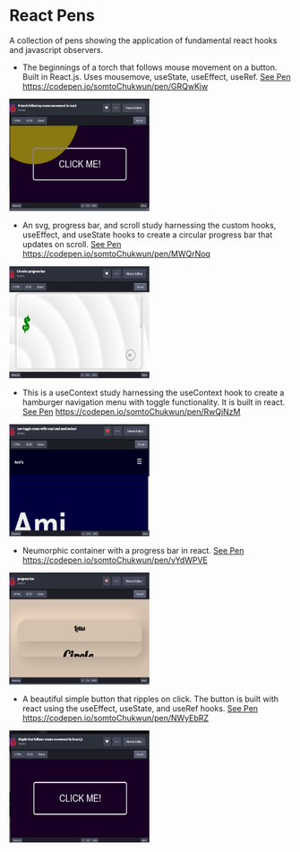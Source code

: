 # React Pens
A collection of pens showing the application of fundamental react hooks and javascript observers. 


* The beginnings of a torch that follows mouse movement on a button. Built in React.js. Uses mousemove, useState, useEffect, useRef. [See Pen][1]
https://codepen.io/somtoChukwun/pen/GRQwKjw
<img src="./assets/pens (1).png" width="250px" height="200px" alt="hi">

* An svg, progress bar, and scroll study harnessing the custom hooks, useEffect, and useState hooks to create a circular progress bar that updates on scroll. [See Pen][2]
https://codepen.io/somtoChukwun/pen/MWQrNoq
<img src="./assets/pens (2).png" width="250px" height="200px" alt="hi">

* This is a useContext study harnessing the useContext hook to create a hamburger navigation menu with toggle functionality. It is built in react. [See Pen][3]
https://codepen.io/somtoChukwun/pen/RwQjNzM
<img src="./assets/pens (4).png" width="250px" height="200px" alt="hi">

* Neumorphic container with a progress bar in react. [See Pen][4]
https://codepen.io/somtoChukwun/pen/vYdWPVE
<img src="./assets/pens (3).png" width="250px" height="200px" alt="hi">

* A beautiful simple button that ripples on click. The button is built with react using the useEffect, useState, and useRef hooks. [See Pen][5]
https://codepen.io/somtoChukwun/pen/NWyEbRZ
<img src="./assets/pens (5).png" width="250px" height="200px" alt="hi">


[1]: https://codepen.io/somtoChukwun/pen/GRQwKjw
[2]: https://codepen.io/somtoChukwun/pen/MWQrNoq
[3]: https://codepen.io/somtoChukwun/pen/RwQjNzM
[4]: https://codepen.io/somtoChukwun/pen/vYdWPVE
[5]: https://codepen.io/somtoChukwun/pen/NWyEbRZ

[photo1]: /url/to/img.jpg "Optional Title"